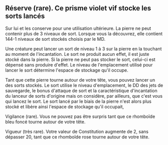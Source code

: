 ## Réserve (rare). Ce prisme violet vif stocke les sorts lancés

Sur lui et les conserve pour une utilisation ultérieure. La
pierre ne peut contenir plus de 3 niveaux de sort. Lorsque
vous la découvrez, elle contient 144-1 niveaux de sort
stockés choisis par le MD.

Une créature peut lancer un sort de niveau 1 à 3 sur la
pierre en la touchant au moment de l'incantation. Le sort ne
produit aucun effet, il est juste stocké dans la pierre. Si la
pierre ne peut pas stocker le sort, celui-ci est dépensé sans
produire d'effet. Le niveau de l'emplacement utilisé pour
lancer le sort détermine l'espace de stockage qu'il occupe.

Tant que cette pierre tourne autour de votre tête, vous
pouvez lancer un des sorts stockés. Le sort utilise le niveau
d'emplacement, le DD des jets de sauvegarde, le bonus
d'attaque de sort et la caractéristique d'incantation du
lanceur de sorts d'origine mais on considère, par ailleurs,
que c'est vous qui lancez le sort. Le sort lancé par le biais
de la pierre n'est alors plus stocké et libère ainsi l'espace de
stockage qu'il occupait,

Vigilance (rare). Vous ne pouvez pas être surpris tant que
ce rhomboïde bleu foncé tourne autour de votre tête.

Vigueur (très rare). Votre valeur de Constitution
augmente de 2, sans dépasser 20, tant que ce rhomboïde
rose tourne autour de votre tête.
